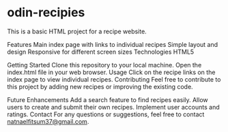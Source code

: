 # odin-recipies


This is a basic HTML project for a recipe website.

Features
Main index page with links to individual recipes
Simple layout and design
Responsive for different screen sizes
Technologies
HTML5

Getting Started
Clone this repository to your local machine.
Open the index.html file in your web browser.
Usage
Click on the recipe links on the index page to view individual recipes.
Contributing
Feel free to contribute to this project by adding new recipes or improving the existing code.


Future Enhancements
Add a search feature to find recipes easily.
Allow users to create and submit their own recipes.
Implement user accounts and ratings.
Contact
For any questions or suggestions, feel free to contact natnaelfitsum37@gmail.com.